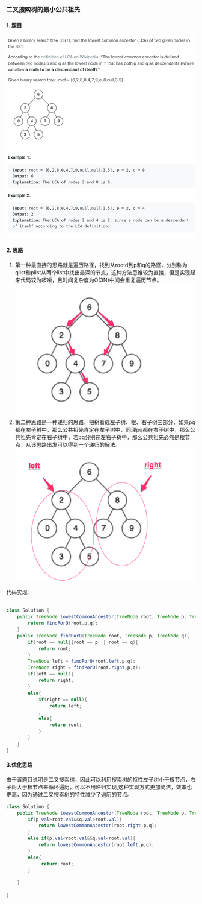 ### 二叉搜索树的最小公共祖先

#### 1. 题目
![235](./files/235.jpg)
#### 2. 思路
1. 第一种最直接的思路就是遍历路径，找到从rootd到p和q的路径，分别称为qlist和plist从两个list中找出最深的节点，这种方法思维较为直接，但是实现起来代码较为啰嗦，且时间复杂度为O(3N)中间会重复遍历节点。
![bianli](./files/2叉树路径.png)
2. 第二种思路是一种递归的思路，把树看成左子树、根、右子树三部分，如果pq都在左子树中，那么公共祖先肯定在左子树中，同理pq都在右子树中，那么公共祖先肯定在右子树中，若pq分别在左右子树中，那么公共祖先必然是根节点，从该思路出发可以得到一个递归的解法。
![递归](./files/2叉树左右.png)

代码实现:
  
~~~ java 

class Solution {
    public TreeNode lowestCommonAncestor(TreeNode root, TreeNode p, TreeNode q) {
        return findPorQ(root,p,q);
    }
    public TreeNode findPorQ(TreeNode root, TreeNode p, TreeNode q){
        if(root == null||root == p || root == q){
            return root;
        }
        TreeNode left = findPorQ(root.left,p,q);
        TreeNode right = findPorQ(root.right,p,q);
        if(left == null){
            return right;
        }
        else{
            if(right == null){
                return left;
            }
            else{
                return root;
            }
        }
    }
}
~~~

#### 3.优化思路
由于该题目说明是二叉搜索树，因此可以利用搜索树的特性左子树小于根节点，右子树大于根节点来循环遍历，可以不用递归实现,这种实现方式更加简洁，效率也更高，因为通过二叉搜索树的特性减少了遍历的节点。

~~~ java
class Solution {
    public TreeNode lowestCommonAncestor(TreeNode root, TreeNode p, TreeNode q) {
        if(p.val>root.val&&q.val>root.val){
            return lowestCommonAncestor(root.right,p,q);
        }
        else if(p.val<root.val&&q.val<root.val){
            return lowestCommonAncestor(root.left,p,q);
        }
        else{
             return root;
        }
       
    }
    
}
~~~